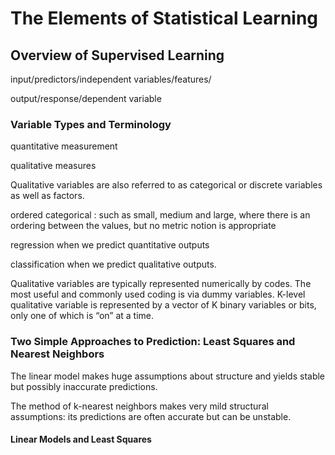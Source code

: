 # The Elements of Statistical Learning

## Overview of Supervised Learning

input/predictors/independent variables/features/

output/response/dependent variable

### Variable Types and Terminology

quantitative measurement

qualitative measures

Qualitative variables are also referred to as categorical or discrete variables as well as factors.

ordered categorical : such as small, medium and large, where there is an ordering between the values, but no metric notion is appropriate

regression when we predict quantitative outputs

classification when we predict qualitative outputs.

Qualitative variables are typically represented numerically by codes.
The most useful and commonly used coding is via dummy variables.
K-level qualitative variable is represented by a vector of K binary variables
or bits, only one of which is “on” at a time.

### Two Simple Approaches to Prediction: Least Squares and Nearest Neighbors

The linear model makes huge assumptions about structure and yields stable but possibly inaccurate predictions.

The method of k-nearest neighbors makes very mild structural assumptions: its predictions are often accurate but can be unstable.

#### Linear Models and Least Squares


